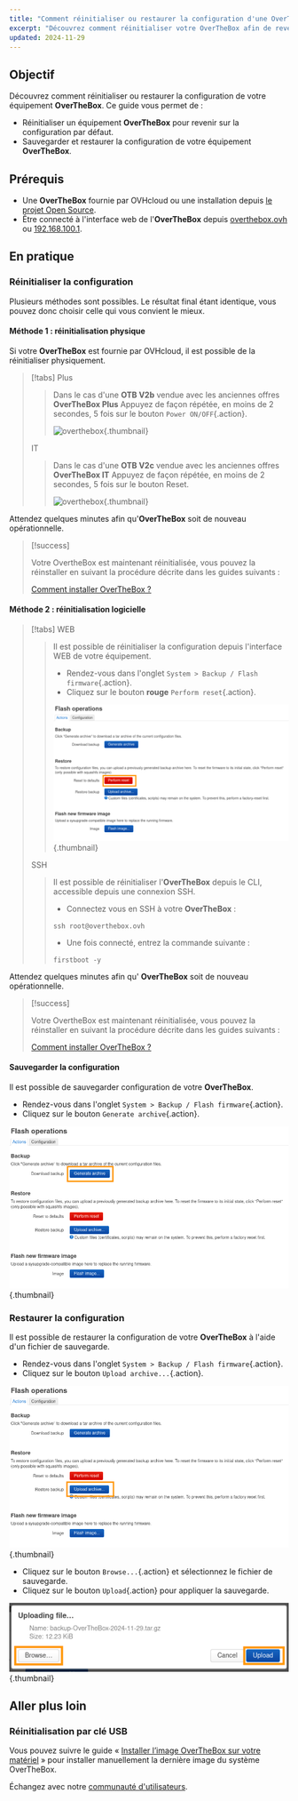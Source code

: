 ```yaml
---
title: "Comment réinitialiser ou restaurer la configuration d'une OverTheBox"
excerpt: "Découvrez comment réinitialiser votre OverTheBox afin de revenir à la configuration par défaut"
updated: 2024-11-29
---
```


## Objectif

Découvrez comment réinitialiser ou restaurer la configuration de votre équipement **OverTheBox**. Ce guide vous permet de :

- Réinitialiser un équipement **OverTheBox** pour revenir sur la configuration par défaut.
- Sauvegarder et restaurer la configuration de votre équipement **OverTheBox**.

## Prérequis

- Une **OverTheBox** fournie par OVHcloud ou une installation depuis [le projet Open Source](/pages/web_cloud/internet/overthebox/advanced_installer_limage_overthebox_sur_votre_materiel).
- Être connecté à l'interface web de l'**OverTheBox** depuis [overthebox.ovh](http://overthebox.ovh) ou [192.168.100.1](https://192.168.100.1).

## En pratique

### Réinitialiser la configuration

Plusieurs méthodes sont possibles. Le résultat final étant identique, vous pouvez donc choisir celle qui vous convient le mieux.

#### Méthode 1 : réinitialisation physique

Si votre **OverTheBox** est fournie par OVHcloud, il est possible de la réinitialiser physiquement.

> [!tabs]
> Plus
>>
>> Dans le cas d'une **OTB V2b** vendue avec les anciennes offres **OverTheBox Plus**
>> Appuyez de façon répétée, en moins de 2 secondes, 5 fois sur le bouton `Power ON/OFF`{.action}.
>>
>> ![overthebox](images/reset-method1_OTBv2b.png){.thumbnail}
>>
> IT
>>
>> Dans le cas d'une **OTB V2c** vendue avec les anciennes offres **OverTheBox IT**
>> Appuyez de façon répétée, en moins de 2 secondes, 5 fois sur le bouton Reset.
>>
>> ![overthebox](images/reset-method1_OTBv2c_edit.jpg){.thumbnail}
>>
>>

Attendez quelques minutes afin qu'**OverTheBox** soit de nouveau opérationnelle.

> [!success]
>
> Votre OvertheBox est maintenant réinitialisée, vous pouvez la réinstaller en suivant la procédure décrite dans les guides suivants :
>
> [Comment installer OverTheBox ?](/pages/web_cloud/internet/overthebox/plus_itv2_installation)
>

#### Méthode 2 : réinitialisation logicielle

> [!tabs]
> WEB
>>
>> Il est possible de réinitialiser la configuration depuis l'interface WEB de votre équipement.
>> - Rendez-vous dans l'onglet `System > Backup / Flash firmware`{.action}.
>> - Cliquez sur le bouton **rouge** `Perform reset`{.action}.
>>
>> ![overthebox](images/luci-reset-2024.png){.thumbnail}
>>
> SSH
>>
>> Il est possible de réinitialiser l'**OverTheBox** depuis le CLI, accessible depuis une connexion SSH.
>> - Connectez vous en SSH à votre **OverTheBox** :
>>
>>```console
>>ssh root@overthebox.ovh
>>```
>> - Une fois connecté, entrez la commande suivante :
>>```console
>>firstboot -y
>>```
>>

Attendez quelques minutes afin qu' **OverTheBox** soit de nouveau opérationnelle.

> [!success]
>
> Votre  OvertheBox  est maintenant réinitialisée, vous pouvez la réinstaller en suivant la procédure décrite dans les guides suivants :
>
> [Comment installer OverTheBox ?](/pages/web_cloud/internet/overthebox/plus_itv2_installation)
>

#### Sauvegarder la configuration

Il est possible de sauvegarder configuration de votre **OverTheBox**.

- Rendez-vous dans l'onglet `System > Backup / Flash firmware`{.action}.
- Cliquez sur le bouton `Generate archive`{.action}.

![overthebox](images/luci-save-2024.png){.thumbnail}

### Restaurer la configuration

Il est possible de restaurer la configuration de votre **OverTheBox** à l'aide d'un fichier de sauvegarde.

- Rendez-vous dans l'onglet `System > Backup / Flash firmware`{.action}.
- Cliquez sur le bouton `Upload archive...`{.action}.

![overthebox](images/luci-restore-1-2024.png){.thumbnail}

- Cliquez sur le bouton `Browse...`{.action} et sélectionnez le fichier de sauvegarde.
- Cliquez sur le bouton `Upload`{.action} pour appliquer la sauvegarde.

![overthebox](images/luci-restore-2-2024.png){.thumbnail}

## Aller plus loin

### Réinitialisation par clé USB

Vous pouvez suivre le guide « [Installer l’image OverTheBox sur votre matériel](/pages/web_cloud/internet/overthebox/advanced_installer_limage_overthebox_sur_votre_materiel) » pour installer manuellement la dernière image du système OverTheBox.

Échangez avec notre [communauté d'utilisateurs](/links/community).
